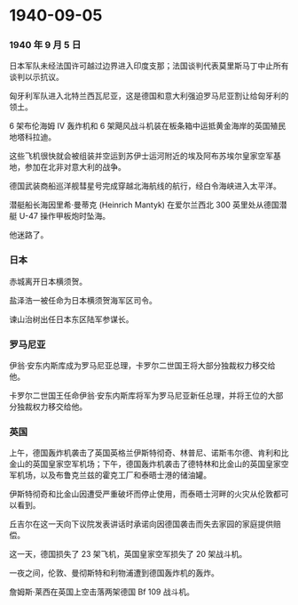 # 1940-09-05

### 1940 年 9 月 5 日

日本军队未经法国许可越过边界进入印度支那；法国谈判代表莫里斯马丁中止所有谈判以示抗议。

匈牙利军队进入北特兰西瓦尼亚，这是德国和意大利强迫罗马尼亚割让给匈牙利的领土。

6 架布伦海姆 IV 轰炸机和 6
架飓风战斗机装在板条箱中运抵黄金海岸的英国殖民地塔科拉迪。

这些飞机很快就会被组装并空运到苏伊士运河附近的埃及阿布苏埃尔皇家空军基地，参加在北非对意大利的战争。

德国武装商船巡洋舰彗星号完成穿越北海航线的航行，经白令海峡进入太平洋。

潜艇船长海因里希·曼蒂克 (Heinrich Mantyk) 在爱尔兰西北 300
英里处从德国潜艇 U-47 操作甲板炮时坠海。

他迷路了。

### 日本

赤城离开日本横须贺。

盐泽浩一被任命为日本横须贺海军区司令。

谏山治树出任日本东区陆军参谋长。

### 罗马尼亚

伊翁·安东内斯库成为罗马尼亚总理，卡罗尔二世国王将大部分独裁权力移交给他。

卡罗尔二世国王任命伊翁·安东内斯库将军为罗马尼亚新任总理，并将王位的大部分独裁权力移交给他。

### 英国

上午，德国轰炸机袭击了英国英格兰伊斯特彻奇、林普尼、诺斯韦尔德、肯利和比金山的英国皇家空军机场；下午，德国轰炸机袭击了德特林和比金山的英国皇家空军机场，以及布鲁克兰兹的霍克工厂和泰晤士港的储油罐。

伊斯特彻奇和比金山因遭受严重破坏而停止使用，而泰晤士河畔的火灾从伦敦都可以看到。

丘吉尔在这一天向下议院发表讲话时承诺向因德国袭击而失去家园的家庭提供赔偿。

这一天，德国损失了 23 架飞机，英国皇家空军损失了 20 架战斗机。

一夜之间，伦敦、曼彻斯特和利物浦遭到德国轰炸机的轰炸。

詹姆斯·莱西在英国上空击落两架德国 Bf 109 战斗机。